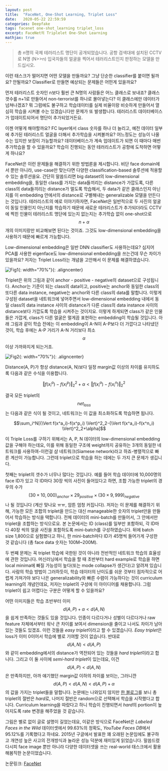 ```yaml
---
layout: post
title:  "FaceNet, One-Shot Learning, Triplet Loss"
date:   2020-05-22 22:59:59
categories: Deepfake
tags: facenet one-shot_learning triplet_loss
excerpt: FaceNet의 Triplelet One-Shot Learning
mathjax: true
---
```


> 총 n명의 국제 테러리스트 명단이 공개되었습니다. 공항 검색대에 설치된 CCTV로 N명 (N>>n) 입국자들의 얼굴을 찍어서 테러리스트인지 판정하는 모델을 만드십시오.

이런 태스크가 떨어지면 어떤 모델을 만들까요? 그냥 단순한 classifier를 붙이면 될까요? 안될까요?
Classifier로 만들면 예상되는 문제들은 어떤게 있을까요?

먼저 테러리스트 숫자인 n보다 훨씬 큰 N명의 사람들은 어느 클래스로 보내죠? 클래스 갯수를 n+1로 만들어서 non-terrorist를 하나로 몰아넣는다? 이 클래스에만 데이터가 넘쳐나겠죠? 뭐 그럼에도 불구하고 학습데이터를 실제 비율이랑 비슷하게 만들어서 열심히 학습을 시켜볼 수는 있겠습니다만 문제가 또 발생합니다. 테러리스트 데이터베이스가 업데이트되어서 명단이 추가되었거든요.

이젠 어떻게 해야할까요? FC layer에서 class 숫자를 하나 더 늘리고, 예전 데이터 일부에 추가된 테러리스트 얼굴을 더해서 추가학습을 시켜볼까요? 어느정도는 성능이 나올 수는 있지만 보장이 가능할까요? 데이터베이스가 계속 업데이트가 되면 이 때마다 매번 추가학습을 할 수 있을까요? 학습이 진행되는 동안 테러리스트가 공항에 도착하면 어떻게 하나요?

FaceNet은 이런 문제들을 해결하기 위한 방법론을 제시합니다. 비단 face domain에서 뿐만 아니라, use-case만 맞는다면 다양한 classification-based 솔루션에 적용할 수 있는 솔루션을요. 간단히 말씀드리면 big dataset의 low-dimensional embedding을, 동일한 class를 가지는 data들끼리는 distance가 가깝도록, 다른 class의 data들끼리는 distance가 멀도록 학습해서, 두 data가 같은 클래스인지 아닌지를 이 embedding 안에서의 distance로 구별해내는 generalizable 모델을 만든다는 것입니다. 테러리스트의 예로 이야기하자면, FaceNet은 일반적으로 두 사진의 얼굴이 동일 인물인지 아닌지를 학습하기 때문에 새로운 테러리스트가 추가되더라도 CCTV에 찍힌 인물이 테러리스트 명단에 있는지 없는지는 추가학습 없이 one-shot으로 $$n+\alpha$$개의 이미지랑만 비교해보면 된다는 것이죠. 그것도 low-dimensional embedding을 사용하기 때문에 빠르게 가능합니다.

Low-dimensional embedding은 일반 DNN classifier도 사용하는데요? 심지어 PCA를 사용한 eigenface도 low-dimensional embedding을 쓰는건데 무슨 차이가 있을까요? 저자는 Triplet Loss라는 개념을 고안해서 이 문제를 해결하였습니다.

![Fig1](https://jiryang.github.io/img/triplet_loss.PNG "Triplet Loss"){: width="70%"}{: .aligncenter}


Triplet은 위의 그림과 같이 anchor - positive - negative의 dataset으로 구성됩니다. Anchor는 기준이 되는 class의 data이고, positive는 anchor와 동일한 class의 또다른 data instance, negative는 anchor와 다른 class의 data를 말합니다. 이렇게 구성된 dataset을 네트워크에 넣어주면서 low-dimensional embedding 내에서 동일 class의 data instance 사이의 distance가 다른 class의 data instance 사이의 distance보다 가깝도록 학습을 시켜주는 것이지요. 이렇게 하게되면 class가 같은 인물들은 가깝게, class가 다른 얼굴은 멀게끔 표현하는 embedding이 학습될 것입니다. 아래 그림과 같이 학습 전에는 이 embedding이 A-N이 A-P보다 더 가깝다고 나타냈던 것이, 학습 후에는 A-P 거리가 A-N 거리보다 최소 $$\alpha$$ 이상 가까와지게 되는거죠.

![Fig2](https://jiryang.github.io/img/triplet_loss_learning.PNG "Learning w/ Triplet Loss"){: width="70%"}{: .aligncenter}


Distance(A, P)가 항상 distance(A, N)보다 일정 margin값 이상의 차이를 유지하도록 다음과 같은 수식을 이용합니다.

$${\Vert f(x^a_i)-f(x^p_i) \Vert}^2_2+\alpha<{\Vert f(x^a_i)-f(x^n_i) \Vert}^2_2$$

결국 모든 triplet의 $$net_{loss}$$는 다음과 같은 식이 될 것이고, 네트워크는 이 값을 최소화하도록 학습하면 됩니다.

$$\sum_i^N[{\Vert f(x^a_i)-f(x^p_i) \Vert}^2_2-{\Vert f(x^a_i)-f(x^n_i) \Vert}^2_2+\alpha]$$ 


이 Triple Loss를 구하기 위해서는 A, P, N 데이터의 low-dimensional embedding값을 구해야 하는데요, 이를 위해 동일한 구조에 weight까지 공유하는 3개의 동일한 네트워크를 사용하여-이런걸 샴 네트워크(Siamese network)라고 하죠-병렬적으로 빠른 계산이 가능합니다. 그런데 triplet으로 학습을 하는 데에는 두 가지 큰 문제가 생깁니다. 


첫째는 triplet의 갯수가 너무나 많다는 것입니다. 예를 들어 학습 데이터에 10,000명의 face ID가 있고 각 ID마다 30장 씩의 사진이 들어있다고 하면, 조합 가능한 triplet의 경우의 수가 $$(30\times10,000)_{anchor}\times29_{positive}\times(30\times9,999)_{negative}$$나 될 것입니다 (계산 맞나요 ㅠㅠ, 암튼 엄청 커집니다). 저자는 이 문제를 해결하기 위해, 가능한 모든 조합의 triplet을 만드는 대신 manageable한 숫자의 triplet만을 만들어서 학습하는 방식을 택합니다. 전체 데이터의 mini-batch를 만들어서, 그 안에서만 triplet을 조합하는 방식으로요. 본 논문에서는 ID (class)를 일부만 포함하되, 각 ID마다 40장 씩의 얼굴 사진을 포함하도록 mini-batch를 구성하였습니다. 뒤에 batch size 1,800으로 실험했다고 하니, 한 mini-batch마다 ID가 45명씩 들어가게 구성한 것 같습니다 (총 face data 숫자는 100M~200M).

두 번째 문제는 꼭 triplet 학습에 국한된 것이 아니라 전반적인 네트워크 학습의 효율성에 관한 것입니다. 머신러닝에서 학습을 할 때 초반부터 hard example로 학습을 하면 local minima에 빠질 가능성이 높다(또는 mode collapse가 생긴다)고 알려져 있습니다. 사람의 학습 방법이 그러하듯이, 학습 데이터의 난이도를 쉬운 것부터 점차적으로 어렵게 가져가야 보다 나은 generalizability와 빠른 수렴이 가능하다는 것이 curriculum learning의 개념인데요, 저자는 triplet의 구성에 이 아이디어를 채용합니다. 그럼 triplet이 쉽고 어렵다는 구분은 어떻게 할 수 있을까요?

어떤 이미지들은 학습 초반부터 이미 $$d(A, P)+\alpha < d(A, N)$$을 쉽게 만족하는 것들도 있을 것입니다. 인종이 다르다거나 성별이 다르다거나 raw feature 자체에서부터 워낙 큰 차이를 보여서 dimension을 줄이고 나서도 차이가 남아있는 것들도 있겠죠. 이런 것들을 *easy triplet*이라고 할 수 있겠습니다. *Easy triplet*은 loss가 이미 0이어서 학습에 별로 기여할 것이 없습니다. 반대로 $$d(A, N) < d(A, P)$$와 같이 embedding에서의 distance가 역전되어 있는 것들을 *hard triplet*이라고 합니다. 그리고 이 둘 사이에 *semi-hard triplet*이 있는데요, 이건 $$d(A, P) < d(A, N)$$은 만족하지만, 아까 얘기했던 margin값 이하의 차이를 보이는, 그러니깐 $$d(A, P) < d(A, N) < d(A, P)+\alpha$$ 의 값을 가지는 triplet들을 말합니다. 논문에는 나와있지 않지만 [한 블로그](https://medium.com/@crimy/one-shot-learning-siamese-networks-and-triplet-loss-with-keras-2885ed022352)를 보니 총 triplet의 절반은 *hard*로, 나머지 절반은 random으로 선택해서 학습을 시작했다고 합니다. Curriculum learning을 따랐다고 하니 학습이 진행되면서 *hard*의 portion이 높아지도록 rate 변경을 해주었을 것 같습니다.


그림은 별로 없이 글로 설명이 길었는데요, 이같은 방식으로 FaceNet은 *Labeled Faces in the Wild* 데이터셋에서 99.63%의 정확도, *YouTube Faces DB*에서 95.12%를 기록했다고 하네요. 2015년 구글에서 발표한 꽤 오래된 논문임에도 불구하고 개연성 높은 사고의 전개방식과 놀라운 성능 덕분에 재미있게 읽었습니다. 말씀드렸다시피 face image 뿐만 아니라 다양한 데이터셋을 쓰는 real-world 태스크에서 활용해봄직한 논문이었습니다.

논문링크: [FaceNet](https://arxiv.org/pdf/1503.03832.pdf)